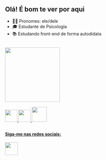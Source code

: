 ## Olá! É bom te ver por aqui

- 👦🏻 Pronomes: ele/dele
- 🎓 Estudante de Psicologia
- 📚 Estudando front-end de forma autodidata
<br>

<div>
  <a href="https://github.com/VitorDelabenetta"><img height="180cm" src="https://github-readme-stats.vercel.app/api?username=VitorDelabenetta&show_icons=true&theme=dark"/>
</div>
<br>
<div>
  <img src="https://cdn.jsdelivr.net/gh/devicons/devicon/icons/html5/html5-original.svg" height="40px">
  <img src="https://cdn.jsdelivr.net/gh/devicons/devicon/icons/css3/css3-original.svg" height="40px">
  <img src="https://upload.wikimedia.org/wikipedia/commons/thumb/d/d4/Javascript-shield.svg/1200px-Javascript-shield.svg.png" height="49px">
</div>

##

<h4>
  Siga-me nas redes sociais:
</h4>
  <a href="https://www.instagram.com/invites/contact/?i=uyo65s6sqplr&utm_content=38k99yt"><img src="https://img.icons8.com/color/344/instagram-new--v1.png" height="42px"></a>
